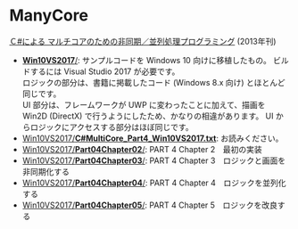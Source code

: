 # ManyCore

[Ｃ#による マルチコアのための非同期／並列処理プログラミング](http://gihyo.jp/book/2013/978-4-7741-5828-0) (2013年刊)

- [**Win10VS2017**/](./Win10VS2017): サンプルコードを Windows 10 向けに移植したもの。 ビルドするには Visual Studio 2017 が必要です。  
ロジックの部分は、書籍に掲載したコード (Windows 8.x 向け) とほとんど同じです。  
UI 部分は、フレームワークが UWP に変わったことに加えて、描画を Win2D (DirectX) で行うようにしたため、かなりの相違があります。 UI からロジックにアクセスする部分はほぼ同じです。
- [Win10VS2017/**C#MultiCore_Part4_Win10VS2017.txt**](./Win10VS2017/C%23MultiCore_Part4_Win10VS2017.txt ): お読みください。
- [Win10VS2017/**Part04Chapter02**/](./Win10VS2017/Part04Chapter02): PART 4 Chapter 2　最初の実装
- [Win10VS2017/**Part04Chapter03**/](./Win10VS2017/Part04Chapter03): PART 4 Chapter 3　ロジックと画面を非同期化する
- [Win10VS2017/**Part04Chapter04**/](./Win10VS2017/Part04Chapter04): PART 4 Chapter 4　ロジックを並列化する
- [Win10VS2017/**Part04Chapter05**/](./Win10VS2017/Part04Chapter05): PART 4 Chapter 5　ロジックを改良する
